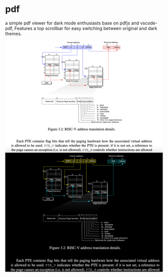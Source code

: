 # pdf

a simple pdf viewer for dark mode enthusiasts base on pdfjs and vscode-pdf,
Features a top scrollbar for easy switching between original and dark themes.

![screenshot](./darkpdf.png)
![screenshot](./lightpdf.png)